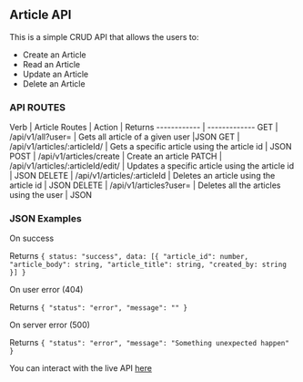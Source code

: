 ## Article API

This is a simple CRUD API that allows the users to:
* Create an Article
* Read an Article
* Update an Article
* Delete an Article

### API ROUTES

Verb | Article Routes | Action | Returns
------------ | -------------
GET | /api/v1/all?user=<user> | Gets all article of a given user |JSON
GET | /api/v1/articles/:articleId/ | Gets a specific article using the article id | JSON
POST | /api/v1/articles/create | Create an article
PATCH | /api/v1/articles/:articleId/edit/ | Updates a specific article using the article id | JSON
DELETE | /api/v1/articles/:articleId | Deletes an article using the article id | JSON
DELETE | /api/v1/articles?user=<user> | Deletes all the articles using the user | JSON

### JSON Examples

On success 

Returns ```{
    status: "success",
    data: [{
        "article_id": number,
        "article_body": string,
        "article_title": string,
        "created_by: string
    }]
}``` 

On user error (404)

Returns ```{
    "status": "error",
    "message": ""
}```

On server error (500)

Returns ```{
    "status": "error",
    "message": "Something unexpected happen"
}```



You can interact with the live API [here](https://krudio.herokuapp.com)